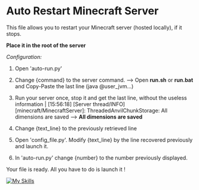 # Auto Restart Minecraft Server

This file allows you to restart your Minecraft server (hosted locally), if it stops.

**Place it in the root of the server**

*Configuration:*

  1. Open 'auto-run.py'

  2. Change {command} to the server command. --> Open **run.sh** or **run.bat** and Copy-Paste the last line (java @user_jvm...)

  3. Run your server once, stop it and get the last line, without the useless information | [15:56:18] [Server thread/INFO] [minecraft/MinecraftServer]: ThreadedAnvilChunkStorage: All dimensions are saved --> **All dimensions are saved**

  4. Change {text_line} to the previously retrieved line

  5. Open 'config_file.py'. Modify {text_line} by the line recovered previously and launch it.

  6. In 'auto-run.py' change {number} to the number previously displayed.

Your file is ready. All you have to do is launch it !

[![My Skills](https://skillicons.dev/icons?i=py,idea,github&theme=light)](https://skillicons.dev)
